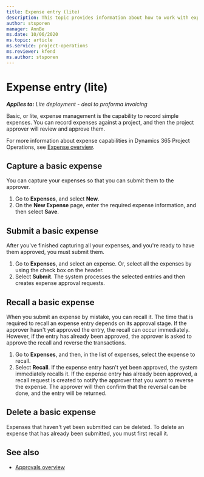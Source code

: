 ```yaml
---
title: Expense entry (lite) 
description: This topic provides information about how to work with expense entry in a lite deployment.
author: stsporen
manager: AnnBe
ms.date: 10/06/2020
ms.topic: article
ms.service: project-operations
ms.reviewer: kfend
ms.author: stsporen
---
```


# Expense entry (lite)

_**Applies to:** Lite deployment - deal to proforma invoicing_

Basic, or lite, expense management is the capability to record simple expenses. You can record expenses against a project, and then the project approver will review and approve them.

For more information about expense capabilities in Dynamics 365 Project Operations, see [Expense overview](expense-overview.md).

## Capture a basic expense

You can capture your expenses so that you can submit them to the approver.

1. Go to **Expenses**, and select **New**.
2. On the **New Expense** page, enter the required expense information, and then select **Save**.

## Submit a basic expense

After you've finished capturing all your expenses, and you're ready to have them approved, you must submit them.

1. Go to **Expenses**, and select an expense. Or, select all the expenses by using the check box on the header.
2. Select **Submit**. The system processes the selected entries and then creates expense approval requests.

## Recall a basic expense

When you submit an expense by mistake, you can recall it. The time that is required to recall an expense entry depends on its approval stage.  If the approver hasn't yet approved the entry, the recall can occur immediately. However, if the entry has already been approved, the approver is asked to approve the recall and reverse the transactions.

1. Go to **Expenses**, and then, in the list of expenses, select the expense to recall.
2. Select **Recall**. If the expense entry hasn't yet been approved, the system immediately recalls it. If the expense entry has already been approved, a recall request is created to notify the approver that you want to reverse the expense. The approver will then confirm that the reversal can be done, and the entry will be returned.

## Delete a basic expense

Expenses that haven't yet been submitted can be deleted. To delete an expense that has already been submitted, you must first recall it.

## See also

- [Approvals overview](../approvals/approvals-overview.md)
